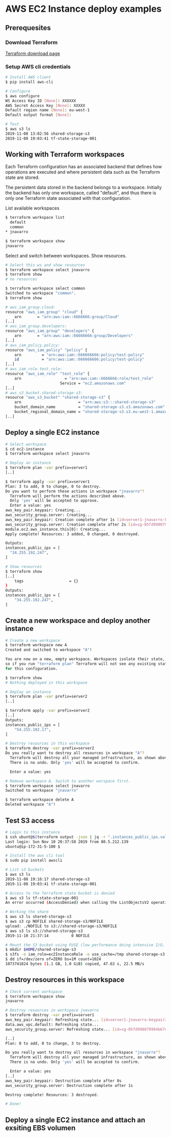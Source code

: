 # AWS EC2 Instance deploy examples

## Prerequesites

### Download Terraform

[Terraform download page](https://www.terraform.io/downloads.html)

### Setup AWS cli credentials

```bash
# Install AWS client
$ pip install aws-cli

# Configure
$ aws configure
WS Access Key ID [None]: XXXXXX
AWS Secret Access Key [None]: XXXXX
Default region name [None]: eu-west-1
Default output format [None]:

# Test 
$ aws s3 ls
2019-11-08 13:02:56 shared-storage-s3
2019-11-08 19:03:41 tf-state-storage-001
```

## Working with Terraform workspaces

Each Terraform configuration has an associated backend that defines how operations are executed and where persistent data such as the Terraform state are stored.

The persistent data stored in the backend belongs to a workspace. Initially the backend has only one workspace, called "default", and thus there is only one Terraform state associated with that configuration.


List available workspaces

```bash
$ terraform workspace list
  default
  common
* jnavarro

$ terraform workspace show
jnavarro
```

Select and switch between workspaces. Show resources.

```bash
# Select this ws and show resources
$ terraform workspace select jnavarro
$ terraform show
# no resources

$ terraform workspace select common
Switched to workspace "common".
$ terraform show

# aws_iam_group.cloud:
resource "aws_iam_group" "cloud" {
    arn       = "arn:aws:iam::6666666:group/Cloud"
[..]
# aws_iam_group.developers:
resource "aws_iam_group" "developers" {
    arn       = "arn:aws:iam::66666666:group/Developers"
[..]
# aws_iam_policy.policy:
resource "aws_iam_policy" "policy" {
    arn         = "arn:aws:iam::666666666:policy/test-policy"
    id          = "arn:aws:iam::666666666:policy/test-policy"
[..]
# aws_iam_role.test_role:
resource "aws_iam_role" "test_role" {
    arn                   = "arn:aws:iam::6666666:role/test_role"
                        Service = "ec2.amazonaws.com"
[..]
# aws_s3_bucket.shared-storage-s3:
resource "aws_s3_bucket" "shared-storage-s3" {
    arn                         = "arn:aws:s3:::shared-storage-s3"
    bucket_domain_name          = "shared-storage-s3.s3.amazonaws.com"
    bucket_regional_domain_name = "shared-storage-s3.s3.eu-west-1.amazonaws.com"
[..]
```

## Deploy a single EC2 instance

```bash
# Select workspace 
$ cd ec2-instance
$ terraform workspace select jnavarro

# Deploy an instance
$ terraform plan -var prefix=server1
[..]

$ terraform apply -var prefix=server1
Plan: 3 to add, 0 to change, 0 to destroy.
Do you want to perform these actions in workspace "jnavarro"?
  Terraform will perform the actions described above.
  Only 'yes' will be accepted to approve.
  Enter a value: yes
aws_key_pair.keypair: Creating...
aws_security_group.server: Creating...
aws_key_pair.keypair: Creation complete after 1s [id=server1-jnavarro-keypair20191109211025215300000001]
aws_security_group.server: Creation complete after 2s [id=sg-05fd998079994b67d]
module.ec2.aws_instance.this[0]: Creating...
Apply complete! Resources: 3 added, 0 changed, 0 destroyed.

Outputs:
instances_public_ips = [
  "34.255.192.247",
]

# Show resources
$ terraform show 
[..]
    tags                    = {}
}
Outputs:
instances_public_ips = [
    "34.255.192.247",
]
```

## Create a new workspace and deploy another instance 

```bash
# Create a new workspace 
$ terraform workspace new A
Created and switched to workspace "A"!

You are now on a new, empty workspace. Workspaces isolate their state,
so if you run "terraform plan" Terraform will not see any existing state
for this configuration.

$ terraform show 
# Nothing deployed in this workspace

# Deploy an instance
$ terraform plan -var prefix=server2
[..]

$ terraform apply -var prefix=server2
[..]
Outputs:
instances_public_ips = [
    "54.255.192.17",
]

# Destroy resources in this workspace
$ terraform destroy -var prefix=server2
Do you really want to destroy all resources in workspace "A"?
  Terraform will destroy all your managed infrastructure, as shown above.
  There is no undo. Only 'yes' will be accepted to confirm.

  Enter a value: yes

# Remove workspace A. Switch to another worspace first.
$ terraform workspace select jnavarro
Switched to workspace "jnavarro"

$ terraform workspace delete A
Deleted workspace "A"!
```

## Test S3 access

```bash
# Login to this instance
$ ssh ubunt@$(terraform output -json | jq -r ".instances_public_ips.value[0]")
Last login: Sun Nov 10 20:37:58 2019 from 80.5.212.139
ubuntu@ip-172-31-5-180 $

# Install the aws cli tool
$ sudo pip install awscli

# List s3 buckets
$ aws s3 ls
2019-11-08 19:16:17 shared-storage-s3
2019-11-08 19:03:41 tf-state-storage-001

# Access to the Terraform state bucket is denied
$ aws s3 ls tf-state-storage-001
An error occurred (AccessDenied) when calling the ListObjectsV2 operation: Access Denied

# Working the share 
$ aws s3 ls shared-storage-s3
$ aws s3 cp NOFILE shared-storage-s3/NOFILE
upload: ./NOFILE to s3://shared-storage-s3/NOFILE
$ aws s3 ls s3://shared-storage-s3
2019-11-10 21:37:14          0 NOFILE

# Mount the S3 bucket using FUSE (low performance doing intensive I/O, file lock issues)
$ mkdir $HOME/shared-storage-s3
$ s3fs -o iam_role=ec2InstanceRole -o use_cache=/tmp shared-storage-s3 $HOME/shared-storage-s3
$ dd if=/dev/zero of=ZERO bs=1M count=1024
1073741824 bytes (1.1 GB, 1.0 GiB) copied, 47.63 s, 22.5 MB/s
```

## Destroy resources in this workspace

```bash
# Check current workspace
$ terraform workspace show
jnavarro

# Destroy resources in workspace jnavarro
$ terraform destroy -var prefix=server1
aws_key_pair.keypair: Refreshing state... [id=server1-jnavarro-keypair20191109211025215300000001]
data.aws_vpc.default: Refreshing state...
aws_security_group.server: Refreshing state... [id=sg-05fd998079994b67d]

[..]
Plan: 0 to add, 0 to change, 3 to destroy.

Do you really want to destroy all resources in workspace "jnavarro"?
  Terraform will destroy all your managed infrastructure, as shown above.
  There is no undo. Only 'yes' will be accepted to confirm.

  Enter a value: yes
[..]
aws_key_pair.keypair: Destruction complete after 0s
aws_security_group.server: Destruction complete after 1s

Destroy complete! Resources: 3 destroyed.

# Done!
```

## Deploy a single EC2 instance and attach an exsiting EBS volumen

```bash
```